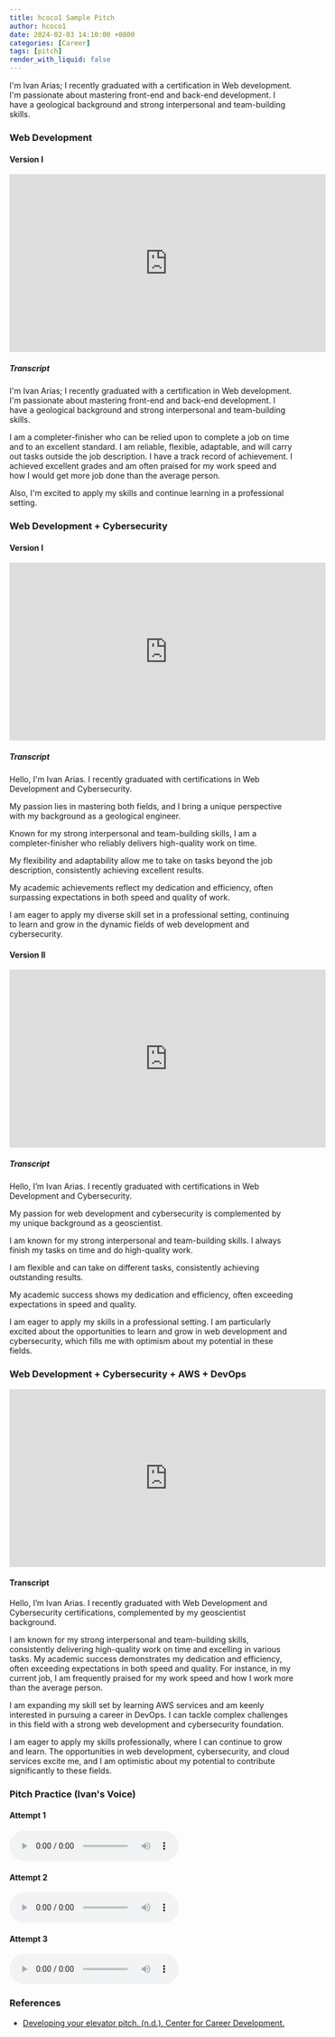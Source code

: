 ```yaml
---
title: hcoco1 Sample Pitch
author: hcoco1
date: 2024-02-03 14:10:00 +0800
categories: [Career]
tags: [pitch]
render_with_liquid: false
---
```


I'm Ivan Arias; I recently graduated with a certification in Web development. I'm passionate about mastering front-end and back-end development. I have a geological background and strong interpersonal and team-building skills.


### Web Development

#### Version I

<iframe width="560" height="315" src="https://www.youtube.com/embed/azD73brL0lU?si=O1cnfabyoZTg0wdF" title="YouTube video player" frameborder="0" allow="accelerometer; autoplay; clipboard-write; encrypted-media; gyroscope; picture-in-picture; web-share" referrerpolicy="strict-origin-when-cross-origin" allowfullscreen></iframe>


##### Transcript

I'm Ivan Arias; I recently graduated with a certification in Web development. I'm passionate about mastering front-end and back-end development. I have a geological background and strong interpersonal and team-building skills.

I am a completer-finisher who can be relied upon to complete a job on time and to an excellent standard. I am reliable, flexible, adaptable, and will carry out tasks outside the job description. I have a track record of achievement. I achieved excellent grades and am often praised for my work speed and how I would get more job done than the average person.

Also, I'm excited to apply my skills and continue learning in a professional setting.

### Web Development + Cybersecurity

#### Version I

<iframe width="560" height="315" src="https://www.youtube.com/embed/aapxTwA-Bek?si=bnEEK_uLsoeAfoX4" title="YouTube video player" frameborder="0" allow="accelerometer; autoplay; clipboard-write; encrypted-media; gyroscope; picture-in-picture; web-share" referrerpolicy="strict-origin-when-cross-origin" allowfullscreen></iframe>


##### Transcript

Hello, I'm Ivan Arias. I recently graduated with certifications in Web Development and Cybersecurity.

My passion lies in mastering both fields, and I bring a unique perspective with my background as a geological engineer.

Known for my strong interpersonal and team-building skills, I am a completer-finisher who reliably delivers high-quality work on time. 

My flexibility and adaptability allow me to take on tasks beyond the job description, consistently achieving excellent results.

My academic achievements reflect my dedication and efficiency, often surpassing expectations in both speed and quality of work. 

I am eager to apply my diverse skill set in a professional setting, continuing to learn and grow in the dynamic fields of web development and cybersecurity.

#### Version II

<iframe width="560" height="315" src="https://www.youtube.com/embed/gx7fW0OKJ6U?si=URKEVwsM-u_Y4D6d" title="YouTube video player" frameborder="0" allow="accelerometer; autoplay; clipboard-write; encrypted-media; gyroscope; picture-in-picture; web-share" referrerpolicy="strict-origin-when-cross-origin" allowfullscreen></iframe>


##### Transcript

Hello, I’m Ivan Arias. I recently graduated with certifications in Web Development and Cybersecurity.

My passion for web development and cybersecurity is complemented by my unique background as a geoscientist.

I am known for my strong interpersonal and team-building skills. I always finish my tasks on time and do high-quality work.

I am flexible and can take on different tasks, consistently achieving outstanding results.

My academic success shows my dedication and efficiency, often exceeding expectations in speed and quality.

I am eager to apply my skills in a professional setting. I am particularly excited about the opportunities to learn and grow in web development and cybersecurity, which fills me with optimism about my potential in these fields.


### Web Development + Cybersecurity + AWS + DevOps

<iframe width="560" height="315" src="https://www.youtube.com/embed/QfiFMEDKqU0?si=6DLcopBTQUPsJFYh" title="YouTube video player" frameborder="0" allow="accelerometer; autoplay; clipboard-write; encrypted-media; gyroscope; picture-in-picture; web-share" referrerpolicy="strict-origin-when-cross-origin" allowfullscreen></iframe>

#### Transcript

Hello, I’m Ivan Arias. I recently graduated with Web Development and Cybersecurity certifications, complemented by my geoscientist background.

I am known for my strong interpersonal and team-building skills, consistently delivering high-quality work on time and excelling in various tasks.  My academic success demonstrates my dedication and efficiency, often exceeding expectations in both speed and quality. For instance, in my current job, I am frequently praised for my work speed and how I work more than the average person.

I am expanding my skill set by learning AWS services and am keenly interested in pursuing a career in DevOps. I can tackle complex challenges in this field with a strong web development and cybersecurity foundation.

I am eager to apply my skills professionally, where I can continue to grow and learn. The opportunities in web development, cybersecurity, and cloud services excite me, and I am optimistic about my potential to contribute significantly to these fields.




### Pitch Practice (Ivan's Voice)

#### Attempt 1


<audio controls> <source src="https://hcoco1-website-bucket-12345.s3.amazonaws.com/pitch_01.wav" type="audio/mp3"> Your browser does not support the audio element. </audio> 



#### Attempt 2

<audio controls> <source src="https://hcoco1-website-bucket-12345.s3.amazonaws.com/pitch_02+(enhanced).wav" type="audio/mp3"> Your browser does not support the audio element. </audio> 



#### Attempt 3

 <audio controls> <source src="https://hcoco1-website-bucket-12345.s3.amazonaws.com/pitch_03.wav" type="audio/mp3"> Your browser does not support the audio element. </audio> 




### References 

- [Developing your elevator pitch. (n.d.). Center for Career Development.](https://careerdevelopment.princeton.edu/guides/networking/developing-your-elevator-pitch)